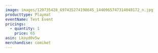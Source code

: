 ```yaml
---
image: images/120735428_697435274198645_1440965747314048172_n.jpg
producttype: Playmat
eventName: Test Event
pricings:
  - quantity: 1
    price: 65
asin: Lkoyd0v5w
merchandise: comiket
---
```

